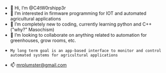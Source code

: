 - 👋 Hi, I’m @C4tW0rshipp3r
- 👀 I’m interested in firmware programming for IOT and automated agricultural applications
- 🌱 I’m completely new to coding, currently learning python and C++ ("why?" Masochism)
- 💞️ I’m looking to collaborate on anything related to automation for greenhouses, grow rooms, etc.
-     My long term goal is an app-based interface to monitor and control automated systems for agricultural applications
- 📫 mrplumster@gmail.com
